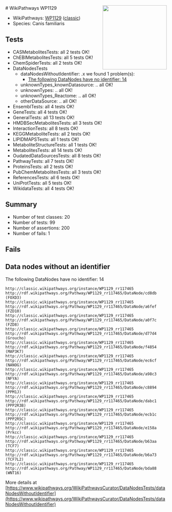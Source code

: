 <img style="float: right; width: 200px" src="https://upload.wikimedia.org/wikipedia/commons/thumb/8/83/Wplogo_with_text_500.png/640px-Wplogo_with_text_500.png" />
# WikiPathways WP1129

* WikiPathways: [WP1129](https://wikipathways.org/pathways/WP1129) ([classic](https://classic.wikipathways.org/instance/WP1129))
* Species: Canis familiaris
## Tests
* CASMetabolitesTests: all 2 tests OK!
* ChEBIMetabolitesTests: all 5 tests OK!
* ChemSpiderTests: all 2 tests OK!
* DataNodesTests
    * dataNodesWithoutIdentifier: .x we found 1 problem(s):
        * [The following DataNodes have no identifier: 14](#8792c494)
    * unknownTypes_knownDatasource: .. all OK!
    * unknownTypes: .. all OK!
    * unknownTypes_Reactome: .. all OK!
    * otherDataSource: .. all OK!
* EnsemblTests: all 4 tests OK!
* GeneTests: all 4 tests OK!
* GeneralTests: all 13 tests OK!
* HMDBSecMetabolitesTests: all 3 tests OK!
* InteractionTests: all 8 tests OK!
* KEGGMetaboliteTests: all 2 tests OK!
* LIPIDMAPSTests: all 1 tests OK!
* MetaboliteStructureTests: all 1 tests OK!
* MetabolitesTests: all 14 tests OK!
* OudatedDataSourcesTests: all 8 tests OK!
* PathwayTests: all 7 tests OK!
* ProteinsTests: all 2 tests OK!
* PubChemMetabolitesTests: all 3 tests OK!
* ReferencesTests: all 6 tests OK!
* UniProtTests: all 5 tests OK!
* WikidataTests: all 4 tests OK!


## Summary

* Number of test classes: 20
* Number of tests: 99
* Number of assertions: 200
* Number of fails: 1

## Fails

<a name="8792c494" />

## Data nodes without an identifier

The following DataNodes have no identifier: 14
```
http://classic.wikipathways.org/instance/WP1129_rr117465 http://rdf.wikipathways.org/Pathway/WP1129_rr117465/DataNode/cd8db (FOXD3)
http://classic.wikipathways.org/instance/WP1129_rr117465 http://rdf.wikipathways.org/Pathway/WP1129_rr117465/DataNode/a6fef (FZD10)
http://classic.wikipathways.org/instance/WP1129_rr117465 http://rdf.wikipathways.org/Pathway/WP1129_rr117465/DataNode/a0f7c (FZD8)
http://classic.wikipathways.org/instance/WP1129_rr117465 http://rdf.wikipathways.org/Pathway/WP1129_rr117465/DataNode/d77d4 (Groucho)
http://classic.wikipathways.org/instance/WP1129_rr117465 http://rdf.wikipathways.org/Pathway/WP1129_rr117465/DataNode/f4854 (MAP3K7)
http://classic.wikipathways.org/instance/WP1129_rr117465 http://rdf.wikipathways.org/Pathway/WP1129_rr117465/DataNode/ec6cf (NANOG)
http://classic.wikipathways.org/instance/WP1129_rr117465 http://rdf.wikipathways.org/Pathway/WP1129_rr117465/DataNode/a98c3 (NFYA)
http://classic.wikipathways.org/instance/WP1129_rr117465 http://rdf.wikipathways.org/Pathway/WP1129_rr117465/DataNode/c8894 (PPM1J)
http://classic.wikipathways.org/instance/WP1129_rr117465 http://rdf.wikipathways.org/Pathway/WP1129_rr117465/DataNode/dabc1 (PPP2R3B)
http://classic.wikipathways.org/instance/WP1129_rr117465 http://rdf.wikipathways.org/Pathway/WP1129_rr117465/DataNode/ecb1c (PPP2R5C)
http://classic.wikipathways.org/instance/WP1129_rr117465 http://rdf.wikipathways.org/Pathway/WP1129_rr117465/DataNode/e158a (Prkcc)
http://classic.wikipathways.org/instance/WP1129_rr117465 http://rdf.wikipathways.org/Pathway/WP1129_rr117465/DataNode/b63aa (TCF7)
http://classic.wikipathways.org/instance/WP1129_rr117465 http://rdf.wikipathways.org/Pathway/WP1129_rr117465/DataNode/b6a73 (TCF7L2)
http://classic.wikipathways.org/instance/WP1129_rr117465 http://rdf.wikipathways.org/Pathway/WP1129_rr117465/DataNode/bda88 (WNT16)
```

More details at [https://www.wikipathways.org/WikiPathwaysCurator/DataNodesTests/dataNodesWithoutIdentifier](https://www.wikipathways.org/WikiPathwaysCurator/DataNodesTests/dataNodesWithoutIdentifier)

